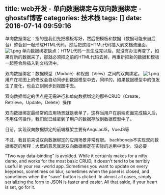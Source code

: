 title: web开发 - 单向数据绑定与双向数据绑定 - ghostsf博客
categories: 技术栈
tags: []
date: 2016-07-14 09:59:16
---
单向数据绑定：指的是我们先把模板写好，然后把模板和数据（数据可能来自后台）整合到一起形成HTML代码，然后把这段HTML代码插入到文档流里面。
![1.png][1]
单向数据绑定缺点：HTML代码一旦生成完以后，就没有办法再变了，如果有新的数据来了，那就必须把之前的HTML代码去掉，再重新把新的数据和模板一起整合后插入到文档流中。

双向数据绑定：数据模型（Module）和视图（View）之间的双向绑定。
![1.png][2]
用户在视图上的修改会自动同步到数据模型中去，同样的，如果数据模型中的值发生了变化，也会立刻同步到视图中去。

双向数据绑定的优点是无需进行和单向数据绑定的那些CRUD（Create，Retrieve，Update，Delete）操作

双向数据绑定最经常的应用场景就是表单了，这样当用户在前端页面完成输入后，不用任何操作，我们就已经拿到了用户的数据存放到数据模型中了。

目前。实现双向数据绑定的前端框架主要有AngularJS，VueJS等

不过，我目前来说双向数据绑定的应用场景非常有限。
backbonejs不实现双向数据绑定的解释：大概的意思就是双向数据绑定在实际的运用中很少，没必要

"Two way data-binding" is avoided. While it certainly makes for a nifty demo, and works for the most basic CRUD, it doesn't tend to be terribly useful in your real-world app. Sometimes you want to update on every keypress, sometimes on blur, sometimes when the panel is closed, and sometimes when the "save" button is clicked. In almost all cases, simply serializing the form to JSON is faster and easier. All that aside, if your heart is set, go for it.

  [1]: http://www.ghostsf.com/usr/uploads/2016/07/4272079052.png
  [2]: http://www.ghostsf.com/usr/uploads/2016/07/1274438625.png
